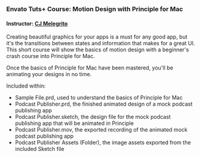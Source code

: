 ### Envato Tuts+ Course: Motion Design with Principle for Mac
#### Instructor: [CJ Melegrito](https://tutsplus.com/authors/cj-melegrito)

Creating beautiful graphics for your apps is a must for any good app, but it's the transitions between states and information that makes for a great UI. This short course will show the basics of motion design with a beginner's crash course into Principle for Mac.

Once the basics of Principle for Mac have been mastered, you'll be animating your designs in no time.

Included within:
- Sample File.prd, used to understand the basics of Principle for Mac
- Podcast Publisher.prd, the finished animated design of a mock podcast publishing app
- Podcast Publisher.sketch, the design file for the mock podcast publishing app that will be animated in Principle
- Podcast Publisher.mov, the exported recording of the animated mock podcast publishing app
- Podcast Publisher Assets (Folder), the image assets exported from the included Sketch file
